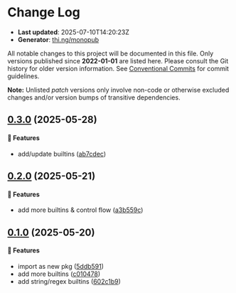 # Change Log

- **Last updated**: 2025-07-10T14:20:23Z
- **Generator**: [thi.ng/monopub](https://thi.ng/monopub)

All notable changes to this project will be documented in this file.
Only versions published since **2022-01-01** are listed here.
Please consult the Git history for older version information.
See [Conventional Commits](https://conventionalcommits.org/) for commit guidelines.

**Note:** Unlisted _patch_ versions only involve non-code or otherwise excluded changes
and/or version bumps of transitive dependencies.

## [0.3.0](https://github.com/thi-ng/umbrella/tree/@thi.ng/lispy@0.3.0) (2025-05-28)

#### 🚀 Features

- add/update builtins ([ab7cdec](https://github.com/thi-ng/umbrella/commit/ab7cdec))

## [0.2.0](https://github.com/thi-ng/umbrella/tree/@thi.ng/lispy@0.2.0) (2025-05-21)

#### 🚀 Features

- add more builtins & control flow ([a3b559c](https://github.com/thi-ng/umbrella/commit/a3b559c))

## [0.1.0](https://github.com/thi-ng/umbrella/tree/@thi.ng/lispy@0.1.0) (2025-05-20)

#### 🚀 Features

- import as new pkg ([5ddb591](https://github.com/thi-ng/umbrella/commit/5ddb591))
- add more builtins ([c010478](https://github.com/thi-ng/umbrella/commit/c010478))
- add string/regex builtins ([602c1b9](https://github.com/thi-ng/umbrella/commit/602c1b9))
